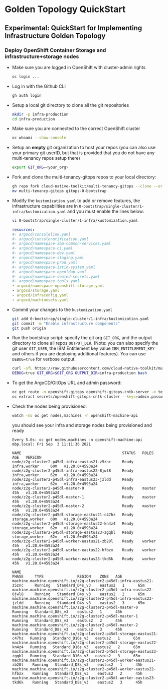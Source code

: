 # Golden Topology QuickStart

## Experimental: QuickStart for Implementing Infrastructure Golden Topology

### Deploy OpenShift Container Storage and infrastructure+storage nodes

- Make sure you are logged in OpenShift with cluster-admin rights
    ```bash
    oc login ...
    ```

- Log in with the Github CLI
    ```bash
    gh auth login
    ```

- Setup a local git directory to clone all the git repositories
    ```bash
    mkdir -p infra-production
    cd infra-production
    ```

- Make sure you are connected to the correct OpenShift cluster
    ```bash
    oc whoami --show-console
    ```
- Setup an **empty** git organization to host your repos (you can also use your primary git userID, but that is provided that you do not have any multi-tenancy repos setup there)
    ```bash
    export GIT_ORG=<your_org>
    ```

- Fork and clone the multi-tenancy-gitops repos to your local directory:
    ```bash
    gh repo fork cloud-native-toolkit/multi-tenancy-gitops --clone --org ${GIT_ORG} --remote
    mv multi-tenancy-gitops gitops-0-bootstrap
    ```
- Modify the `kustomization.yaml` to add or remove features, the infrastructure capabilities are in `0-bootstrap/single-cluster/1-infra/kustomization.yaml` and you must enable the lines below:

    ```bash
    vi 0-bootstrap/single-cluster/1-infra/kustomization.yaml
    ```

    ```yaml
    resources:
    #- argocd/consolelink.yaml
    #- argocd/consolenotification.yaml
    #- argocd/namespace-ibm-common-services.yaml
    #- argocd/namespace-ci.yaml
    #- argocd/namespace-dev.yaml
    #- argocd/namespace-staging.yaml
    #- argocd/namespace-prod.yaml
    #- argocd/namespace-istio-system.yaml
    #- argocd/namespace-openldap.yaml
    #- argocd/namespace-sealed-secrets.yaml
    #- argocd/namespace-tools.yaml
    - argocd/namespace-openshift-storage.yaml
    - argocd/storage.yaml
    - argocd/infraconfig.yaml
    - argocd/machinesets.yaml
    ```

- Commit your changes to the `kustomization.yaml`

    ```bash
    git add 0-bootstrap/single-cluster/1-infra/kustomization.yaml
    git commit -m "Enable infrastructure components"
    git push origin
    ```

- Run the bootstrap script: specify the git org `GIT_ORG`, and the output directory to clone all repos `OUTPUT_DIR`. (Note: you can also specify the git user `GIT_USER`, the IBM Entitlement key value `IBM_ENTITLEMENT_KEY` and others if you are deploying additional features). You can use `DEBUG=true` for verbose output.
    ```bash
    curl -sfL https://raw.githubusercontent.com/cloud-native-toolkit/multi-tenancy-gitops/master/scripts/bootstrap.sh | \
    DEBUG=true GIT_ORG=$GIT_ORG OUTPUT_DIR=infra-production bash
    ```

- To get the ArgoCD/GitOps URL and admin password:
    ```bash
    oc get route -n openshift-gitops openshift-gitops-cntk-server -o template --template='https://{{.spec.host}}'
    oc extract secrets/openshift-gitops-cntk-cluster --keys=admin.password -n openshift-gitops --to=-
    ```

- Check the nodes being provisioned:

    ```bash
    watch -n5 oc get nodes,machines -n openshift-machine-api
    ```

    you should see your infra and storage nodes being provisioned and ready

    ```
    Every 5.0s: oc get nodes,machines -n openshift-machine-api                                             mbp.local: Fri Sep  3 11:11:36 2021

    NAME                                             STATUS   ROLES            AGE   VERSION
    node/z2g-cluster2-p45dl-infra-eastus21-z5znc     Ready    infra,worker     60m   v1.20.0+4593a24
    node/z2g-cluster2-p45dl-infra-eastus22-8jwl8     Ready    infra,worker     62m   v1.20.0+4593a24
    node/z2g-cluster2-p45dl-infra-eastus23-jzldd     Ready    infra,worker     62m   v1.20.0+4593a24
    node/z2g-cluster2-p45dl-master-0                 Ready    master           45h   v1.20.0+4593a24
    node/z2g-cluster2-p45dl-master-1                 Ready    master           45h   v1.20.0+4593a24
    node/z2g-cluster2-p45dl-master-2                 Ready    master           45h   v1.20.0+4593a24
    node/z2g-cluster2-p45dl-storage-eastus21-c47hz   Ready    storage,worker   60m   v1.20.0+4593a24
    node/z2g-cluster2-p45dl-storage-eastus22-kn4z4   Ready    storage,worker   62m   v1.20.0+4593a24
    node/z2g-cluster2-p45dl-storage-eastus23-zgqbl   Ready    storage,worker   62m   v1.20.0+4593a24
    node/z2g-cluster2-p45dl-worker-eastus21-zb28l    Ready    worker           45h   v1.20.0+4593a24
    node/z2g-cluster2-p45dl-worker-eastus22-hfbzx    Ready    worker           45h   v1.20.0+4593a24
    node/z2g-cluster2-p45dl-worker-eastus23-tkd6k    Ready    worker           45h   v1.20.0+4593a24

    NAME                                                                     PHASE     TYPE               REGION    ZONE   AGE
    machine.machine.openshift.io/z2g-cluster2-p45dl-infra-eastus21-z5znc     Running   Standard_D4s_v3    eastus2   1      65m
    machine.machine.openshift.io/z2g-cluster2-p45dl-infra-eastus22-8jwl8     Running   Standard_D4s_v3    eastus2   2      65m
    machine.machine.openshift.io/z2g-cluster2-p45dl-infra-eastus23-jzldd     Running   Standard_D4s_v3    eastus2   3      65m
    machine.machine.openshift.io/z2g-cluster2-p45dl-master-0                 Running   Standard_D8s_v3    eastus2   1      45h
    machine.machine.openshift.io/z2g-cluster2-p45dl-master-1                 Running   Standard_D8s_v3    eastus2   2      45h
    machine.machine.openshift.io/z2g-cluster2-p45dl-master-2                 Running   Standard_D8s_v3    eastus2   3      45h
    machine.machine.openshift.io/z2g-cluster2-p45dl-storage-eastus21-c47hz   Running   Standard_D16s_v3   eastus2   1      65m
    machine.machine.openshift.io/z2g-cluster2-p45dl-storage-eastus22-kn4z4   Running   Standard_D16s_v3   eastus2   2      65m
    machine.machine.openshift.io/z2g-cluster2-p45dl-storage-eastus23-zgqbl   Running   Standard_D16s_v3   eastus2   3      65m
    machine.machine.openshift.io/z2g-cluster2-p45dl-worker-eastus21-zb28l    Running   Standard_D8s_v3    eastus2   1      45h
    machine.machine.openshift.io/z2g-cluster2-p45dl-worker-eastus22-hfbzx    Running   Standard_D8s_v3    eastus2   2      45h
    machine.machine.openshift.io/z2g-cluster2-p45dl-worker-eastus23-tkd6k    Running   Standard_D8s_v3    eastus2   3      45h
    ```
